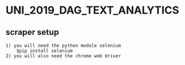 # UNI_2019_DAG_TEXT_ANALYTICS

## scraper setup 
	
	1) you will need the python module selenium 
		$pip install selenium 
	2) you will also need the chrome web driver

	